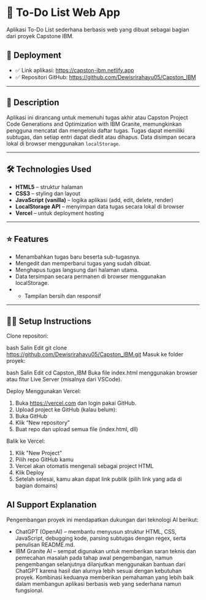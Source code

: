 # 📝 To-Do List Web App
Aplikasi To-Do List sederhana berbasis web yang dibuat sebagai bagian dari proyek Capstone IBM.

## 🚀 Deployment
- ✅ Link aplikasi: https://capston-ibm.netlify.app
- ✅ Repositori GitHub: https://github.com/Dewisrirahayu05/Capston_IBM

---

## 📌 Description

Aplikasi ini dirancang untuk memenuhi tugas akhir atau Capston Project Code Generations and Optimization with IBM Granite, memungkinkan pengguna mencatat dan mengelola daftar tugas. Tugas dapat memiliki subtugas, dan setiap entri dapat diedit atau dihapus. Data disimpan secara lokal di browser menggunakan `localStorage`.

---

## 🛠️ Technologies Used

- **HTML5** – struktur halaman
- **CSS3** – styling dan layout
- **JavaScript (vanilla)** – logika aplikasi (add, edit, delete, render)
- **LocalStorage API** – menyimpan data tugas secara lokal di browser
- **Vercel** – untuk deployment hosting 

---

## ⭐ Features
- Menambahkan tugas baru beserta sub-tugasnya.
- Mengedit dan memperbarui tugas yang sudah dibuat.
- Menghapus tugas langsung dari halaman utama.
- Data tersimpan secara permanen di browser menggunakan localStorage.
- - Tampilan bersih dan responsif

---

## 🧑‍💻 Setup Instructions
Clone repositori:

bash
Salin
Edit
git clone https://github.com/Dewisrirahayu05/Capston_IBM.git
Masuk ke folder proyek:

bash
Salin
Edit
cd Capston_IBM
Buka file index.html menggunakan browser atau fitur Live Server (misalnya dari VSCode).

Deploy Menggunakan Vercel:
1. Buka https://vercel.com dan login pakai GitHub.
2. Upload project ke GitHub (kalau belum):
3. Buka GitHub
4. Klik “New repository”
5. Buat repo dan upload semua file (index.html, dll)

Balik ke Vercel:
1. Klik "New Project"
2. Pilih repo GitHub kamu
3. Vercel akan otomatis mengenali sebagai project HTML
4. Klik Deploy
5. Setelah selesai, kamu akan dapat link publik (pilih link yang ada di bagian domains)

## AI Support Explanation
Pengembangan proyek ini mendapatkan dukungan dari teknologi AI berikut:
- ChatGPT (OpenAI) – membantu menyusun struktur HTML, CSS, JavaScript, debugging kode, parsing subtugas dengan regex, serta penulisan README.md.
- IBM Granite AI – sempat digunakan untuk memberikan saran teknis dan pemecahan masalah pada tahap awal pengembangan, namun pengembangan selanjutnya dilanjutkan menggunakan bantuan dari ChatGPT karena hasil dan alurnya lebih sesuai dengan kebutuhan proyek.
Kombinasi keduanya memberikan pemahaman yang lebih baik dalam membangun aplikasi berbasis web yang sederhana namun fungsional.
